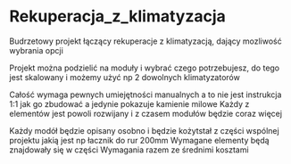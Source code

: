 # Rekuperacja_z_klimatyzacja
Budrzetowy projekt łączący rekuperacje z klimatyzacją, dający mozliwość wybrania opcji 

Projekt można podzielić na moduły i wybrać czego potrzebujesz, do tego jest skalowany i możemy użyć np 2 dowolnych klimatyzatorów 

Całość wymaga pewnych umiejętności manualnych a to nie jest instrukcja 1:1 jak go zbudować a jedynie pokazuje kamienie milowe 
Każdy z elementów jest powoli rozwijany i z czasem modułów będzie coraz więcej 

Każdy modół będzie opisany osobno i będzie kożytstał z części wspólnej projektu jakią jest np łacznik do rur 200mm 
Wymagane elementy będą znajdowały się w części Wymagania razem ze średnimi kosztami 
